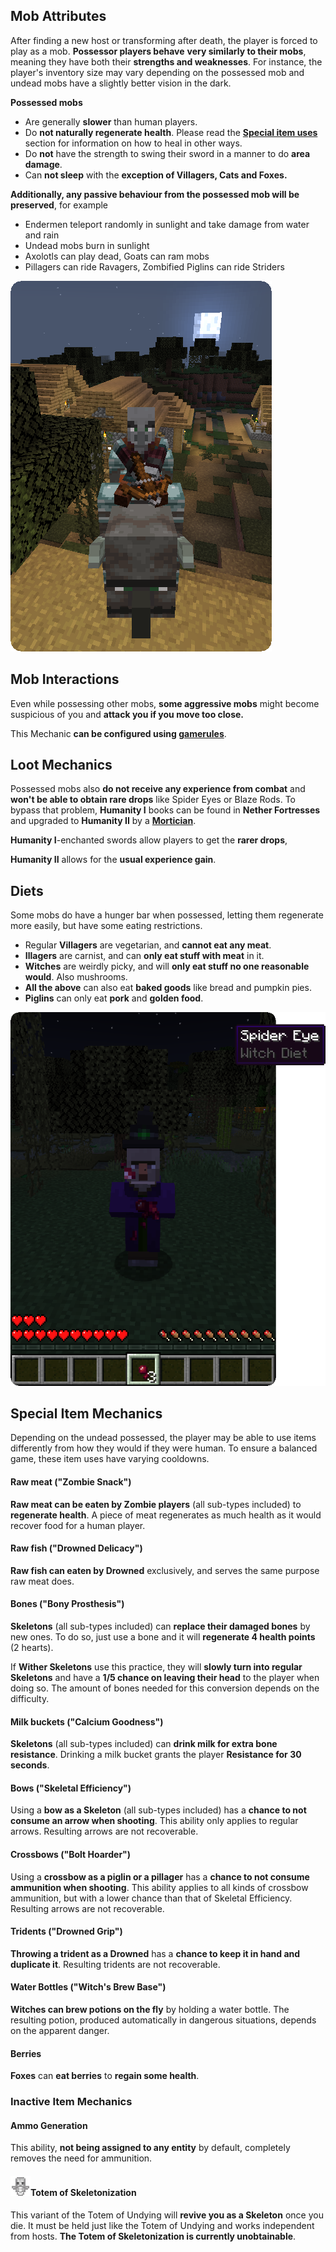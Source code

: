 ## Mob Attributes

After finding a new host or transforming after death, the player is forced to play as a mob. **Possessor players behave**
**very similarly to their mobs**, meaning they have both their **strengths and weaknesses**. For instance, the player's inventory size may vary depending on the possessed mob and undead mobs have a slightly better vision in the dark.

**Possessed mobs**

- Are generally **slower** than human players.
- Do **not naturally regenerate health**. Please read the [**Special item uses**](#Special-Item-Mechanics) section for information on how to heal in other ways.
- Do **not** have the strength to swing their sword in a manner to do **area damage**.
- Can **not sleep** with the **exception of Villagers, Cats and Foxes.**

**Additionally, any passive behaviour from the possessed mob will be preserved**, for example

- Endermen teleport randomly in sunlight and take damage from water and rain
- Undead mobs burn in sunlight
- Axolotls can play dead, Goats can ram mobs
- Pillagers can ride Ravagers, Zombified Piglins can ride Striders

![Pillager riding Ravager](img\PillagerRavager.png)

## Mob Interactions

Even while possessing other mobs, **some aggressive mobs** might become suspicious of you and **attack you if you move too close.**

This Mechanic **can be configured using [gamerules](configuration#gamerules)**.

## Loot Mechanics

Possessed mobs also **do not receive any experience from combat** and **won't be able to obtain rare drops** like Spider Eyes or Blaze Rods. To bypass that problem, **Humanity I** books can be found in **Nether Fortresses** and upgraded to **Humanity II** by a [**Mortician**](mortician#humanity-trade).

**Humanity I**-enchanted swords allow players to get the **rarer drops**, 

**Humanity II** allows for the **usual experience gain**.

## Diets

Some mobs do have a hunger bar when possessed, letting them regenerate more easily, but have some eating restrictions.

- Regular **Villagers** are vegetarian, and **cannot eat any meat**.
- **Illagers** are carnist, and can **only eat stuff with meat** in it.
- **Witches** are weirdly picky, and will **only eat stuff no one reasonable would**. Also mushrooms.
- **All the above** can also eat **baked goods** like bread and pumpkin pies.
- **Piglins** can only eat **pork** and **golden food**.

![Witch Diet](img\WitchDiet.png)

## Special Item Mechanics

Depending on the undead possessed, the player may be able to use items differently from how they would if they were human. To ensure a balanced game, these item uses have varying cooldowns.


#### Raw meat ("Zombie Snack")

**Raw meat can be eaten by Zombie players** (all sub-types included) to **regenerate health**. 
A piece of meat regenerates as much health as it would recover food for a human player.

#### Raw fish ("Drowned Delicacy")

**Raw fish can eaten by Drowned** exclusively, and serves the same purpose raw meat does.


#### Bones ("Bony Prosthesis")

**Skeletons** (all sub-types included) can **replace their damaged bones** by new ones. To do so, just use a bone and it will **regenerate 4 health points** (2 hearts).

If **Wither Skeletons** use this practice, they will **slowly turn into regular Skeletons** and have a **1/5 chance on leaving their head** to the player when doing so. The amount of bones needed for this conversion depends on the difficulty.

#### Milk buckets ("Calcium Goodness")

**Skeletons** (all sub-types included) can **drink milk for extra bone resistance**. Drinking a milk bucket grants the player **Resistance for 30 seconds**.

#### Bows ("Skeletal Efficiency")

Using a **bow as a Skeleton** (all sub-types included) has a **chance to not consume an arrow when shooting**. This ability only applies to regular arrows. Resulting arrows are not recoverable.

#### Crossbows ("Bolt Hoarder")

Using a **crossbow as a piglin or a pillager** has a **chance to not consume ammunition when shooting**. This ability applies to all kinds of crossbow ammunition, but with a lower chance than that of Skeletal Efficiency. Resulting arrows are not recoverable.

#### Tridents ("Drowned Grip")

**Throwing a trident as a Drowned** has a **chance to keep it in hand and duplicate it**. Resulting tridents are not recoverable.

#### Water Bottles ("Witch's Brew Base")

**Witches can brew potions on the fly** by holding a water bottle. The resulting potion, produced automatically in dangerous situations, depends on the apparent danger.

#### Berries

**Foxes** can **eat berries** to **regain some health**.



### Inactive Item Mechanics

#### Ammo Generation

This ability, **not being assigned to any entity** by default, completely removes the need for ammunition.

#### ![Totem of Skeletonizations](img\totem_of_skeletonization.png)Totem of Skeletonization

This variant of the Totem of Undying will **revive you as a Skeleton** once you die. It must be held just like the Totem of Undying and works independent from hosts. **The Totem of Skeletonization is currently unobtainable**.
